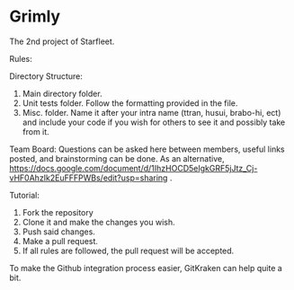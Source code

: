 # Grimly
The 2nd project of Starfleet.

Rules:

Directory Structure:
1. Main directory folder. 
2. Unit tests folder. Follow the formatting provided in the file.
3. Misc. folder. Name it after your intra name (ttran, husui, brabo-hi, ect) and include your code if you wish for others to see it and possibly take from it. 

Team Board:
Questions can be asked here between members, useful links posted, and brainstorming can be done. 
As an alternative, https://docs.google.com/document/d/1IhzHOCD5eIgkGRF5jJtz_Cj-vHF0AhzIk2EuFFFPWBs/edit?usp=sharing . 

Tutorial:
1. Fork the repository
2. Clone it and make the changes you wish.
3. Push said changes. 
4. Make a pull request.
5. If all rules are followed, the pull request will be accepted.

To make the Github integration process easier, GitKraken can help quite a bit. 
